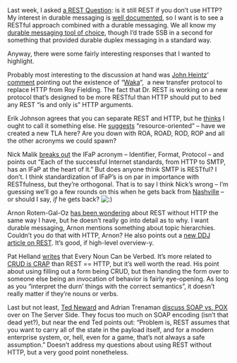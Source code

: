 Last week, I asked [a REST
Question](http://devhawk.net/2007/06/05/A+REST+Question.aspx): is it
still REST if you don’t use HTTP? My interest in durable messaging is
[well
documented](http://devhawk.net/2007/05/30/The+Case+For+Durable+Messaging+In+Service+Orientation.aspx),
so I want is to see a RESTful approach combined with a durable
messaging. We all know my [durable messaging tool of
choice](http://devhawk.net/2006/10/23/The+Other+Foundation+Technology.aspx),
though I’d trade SSB in a second for something that provided durable
duplex messaging in a standard way.

Anyway, there were some fairly interesting responses that I wanted to
highlight.

Probably most interesting to the discussion at hand was [John
Heintz](http://johnheintz.blogspot.com)‘
[comment](http://devhawk.net/CommentView,guid,87AE6135-942F-4476-9DD7-9992CF073A7A.aspx#f43c3ac6-f719-428d-b5f7-ce84ef8a707f) pointing
out the existence of
“[Waka](http://en.wikipedia.org/wiki/Waka_%28protocol%29)“,  a new
transfer protocol to replace HTTP from Roy Fielding. The fact that Dr.
REST is working on a new protocol that’s designed to be more RESTful
than HTTP should put to bed any REST “is and only is” HTTP arguments.

Erik Johnson agrees that you can separate REST and HTTP, but he
[thinks](http://devhawk.net/CommentView,guid,87AE6135-942F-4476-9DD7-9992CF073A7A.aspx#e80b80a3-bfdb-4615-8516-57193dfed280)
I ought to call it something else. He
[suggests](http://appside.blogspot.com/2007/06/rest-over-http.html)
“resource-oriented” – have we created a new TLA here? Are you down with
ROA, ROAD, ROD, ROP and all the other acronyms we could spawn?

Nick Malik [breaks
out](http://blogs.msdn.com/nickmalik/archive/2007/06/06/what-is-the-rest-high-order-bit.aspx)
the IFaP acronym – Identifier, Format, Protocol – and points out “Each
of the successful Internet standards, from HTTP to SMTP, has an IFaP at
the heart of it.” But does anyone think SMTP is RESTful? I don’t. I
think standardization of IFaP’s is on par in importance with
RESTfulness, but they’re orthogonal. That is to say I think Nick’s wrong
– I’m guessing we’ll go a few rounds on this when he gets back from
[Nashville](http://blogs.msdn.com/nickmalik/archive/2007/06/12/showing-up-can-be-the-hardest-part.aspx)
– or should I say, *if* he gets back?
![:)](http://devhawk.net/wp-includes/images/smilies/icon_smile.gif)

Arnon Rotem-Gal-Oz [has been
wondering](http://www.ddj.com/blog/architectblog/archives/2007/06/devhawk_harry_p.html)
about REST without HTTP the same way I have, but he doesn’t really go
into detail as to why. I want durable messaging, Arnon mentions
something about topic hierarchies. Couldn’t you do that with HTTP,
Arnon? He also points out a [new DDJ article on
REST](http://www.ddj.com/dept/webservices/199902676). It’s good, if
high-level overview-y.

Pat Helland
[writes](http://blogs.msdn.com/pathelland/archive/2007/06/12/every-noun-can-be-verbed.aspx)
that Every Noun Can be Verbed. It’s more related to [CRUD is
CRAP](http://devhawk.net/2007/05/24/REST+Is+Neither+CRUD+Nor+CRAP.aspx)
than REST == HTTP, but it’s well worth the read. His point about using
filling out a form being CRUD, but then handing the form over to someone
else being an invocation of behavior is fairly eye-opening. As long as
you “interpret the durn’ things with the correct semantics”, it doesn’t
really matter if they’re nouns or verbs.

Last but not least, [Ted Neward](http://blogs.tedneward.com/) and Adrian
Trenaman [discuss SOAP vs.
POX](http://tssblog.techtarget.com/index.php/xmlweb-services/neward-and-trenaman-consider-rest-or-the-great-and-complete-soap-vs-pox-debate/)
over on The Server Side. They focus too much on SOAP encoding (isn’t
that dead yet?), but near the end Ted points out: “Problem is, REST
assumes that you want to carry all of the state in the payload itself,
and for a modern enterprise system, or, hell, even for a game, that’s
not always a safe assumption.” Doesn’t address my questions about using
REST without HTTP, but a very good point nonetheless.
